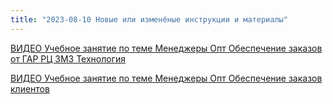```yaml
---
title: "2023-08-10 Новые или изменёные инструкции и материалы"
---
```


[ВИДЕО Учебное занятие по теме Менеджеры Опт Обеспечение заказов от ГАР РЦ ЗМЗ Технология](ERP/Управление%20продажами/Запчасти/ВИДЕО%20Учебное%20занятие%20по%20теме%20Менеджеры%20Опт%20Обеспечение%20заказов%20от%20ГАР%20РЦ%20ЗМЗ%20Технология.md)

[ВИДЕО Учебное занятие по теме Менеджеры Опт Обеспечение заказов клиентов](ERP/Управление%20продажами/Запчасти/ВИДЕО%20Учебное%20занятие%20по%20теме%20Менеджеры%20Опт%20Обеспечение%20заказов%20клиентов.md)